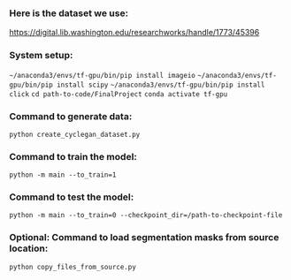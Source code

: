 ### Here is the dataset we use:
https://digital.lib.washington.edu/researchworks/handle/1773/45396

### System setup:
`~/anaconda3/envs/tf-gpu/bin/pip install imageio`
`~/anaconda3/envs/tf-gpu/bin/pip install scipy`
`~/anaconda3/envs/tf-gpu/bin/pip install click`
`cd path-to-code/FinalProject`
`conda activate tf-gpu`


### Command to generate data:
`python create_cyclegan_dataset.py`

### Command to train the model:
`python -m main --to_train=1`

### Command to test the model:
`python -m main --to_train=0 --checkpoint_dir=/path-to-checkpoint-file`

### Optional: Command to load segmentation masks from source location:
`python copy_files_from_source.py`
